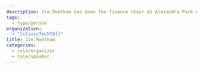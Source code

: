 ```yaml
---
description: Jim Rootham has been the finance chair at Alexandra Park Co-op for most of the past 30 years, as well as a board member and president on occasion. He has been a member of the More Co-op Housing Collective since 2019.
tags:
  - type/person
organization:
  - "[[CivicTechTO]]"
title: Jim Rootham
categories:
  - role/organizer
  - role/speaker
---
```

